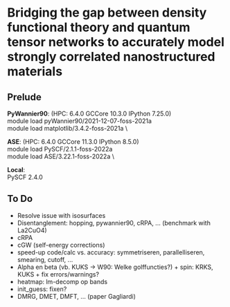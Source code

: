 # Bridging the gap between density functional theory and quantum tensor networks to accurately model strongly correlated nanostructured materials

## Prelude
**PyWannier90**: (HPC: 6.4.0 GCCore 10.3.0 IPython 7.25.0) \
module load pyWannier90/2021-12-07-foss-2021a\
module load matplotlib/3.4.2-foss-2021a \

**ASE**: (HPC: 6.4.0 GCCore 11.3.0 IPython 8.5.0) \
module load PySCF/2.1.1-foss-2022a \
module load ASE/3.22.1-foss-2022a \

**Local**: \
PySCF 2.4.0


## To Do
- Resolve issue with isosurfaces
- Disentanglement: hopping, pywannier90, cRPA, ... (benchmark with La2CuO4)
- cRPA
- cGW (self-energy corrections)
- speed-up code/calc vs. accuracy: symmetriseren, parallelliseren, smearing, cutoff, ...
- Alpha en beta (vb. KUKS -> W90: Welke golffuncties?) + spin: KRKS, KUKS + fix errors/warnings?
- heatmap: lm-decomp op bands
- init_guess: fixen?
- DMRG, DMET, DMFT, ... (paper Gagliardi)
